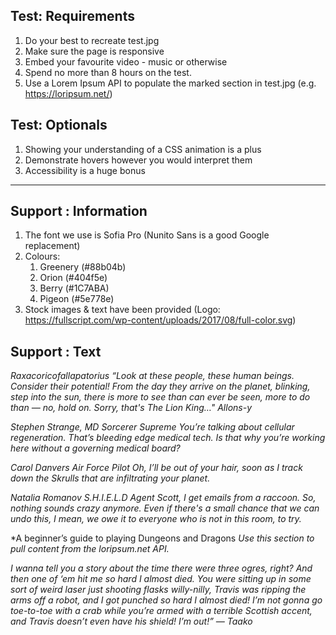 ## Test: Requirements

1. Do your best to recreate test.jpg
2. Make sure the page is responsive
3. Embed your favourite video - music or otherwise
4. Spend no more than 8 hours on the test.
5. Use a Lorem Ipsum API to populate the marked section in test.jpg (e.g. https://loripsum.net/)

## Test: Optionals

1. Showing your understanding of a CSS animation is a plus
2. Demonstrate hovers however you would interpret them
3. Accessibility is a huge bonus

---

## Support : Information

1. The font we use is Sofia Pro (Nunito Sans is a good Google replacement)
2. Colours:
   1. Greenery (#88b04b)
   2. Orion (#404f5e)
   3. Berry (#1C7ABA)
   4. Pigeon (#5e778e)
3. Stock images & text have been provided (Logo: https://fullscript.com/wp-content/uploads/2017/08/full-color.svg)

## Support : Text

_Raxacoricofallapatorius
“Look at these people, these human beings. Consider their potential! From the day they arrive on the planet, blinking, step into the sun, there is more to see than can ever be seen, more to do than — no, hold on. Sorry, that's The Lion King…"_
_Allons-y_

_Stephen Strange, MD_
_Sorcerer Supreme_
_You’re talking about cellular regeneration. That’s bleeding edge medical tech. Is that why you’re working here without a governing medical board?_

_Carol Danvers
Air Force Pilot
Oh, I’ll be out of your hair, soon as I track down the Skrulls that are infiltrating your planet._

_Natalia Romanov
S.H.I.E.L.D Agent
Scott, I get emails from a raccoon. So, nothing sounds crazy anymore. Even if there's a small chance that we can undo this, I mean, we owe it to everyone who is not in this room, to try._

\*A beginner’s guide to playing Dungeons and Dragons
_Use this section to pull content from the loripsum.net API._

_I wanna tell you a story
about the time there were three ogres, right? And then one of ‘em hit me so hard I almost died. You were sitting up in some sort of weird laser just shooting flasks willy-nilly, Travis was ripping the arms off a robot, and I got punched so hard I almost died! I’m not gonna go toe-to-toe with a crab while you’re armed with a terrible Scottish accent, and Travis doesn’t even have his shield! I’m out!”
— Taako_
